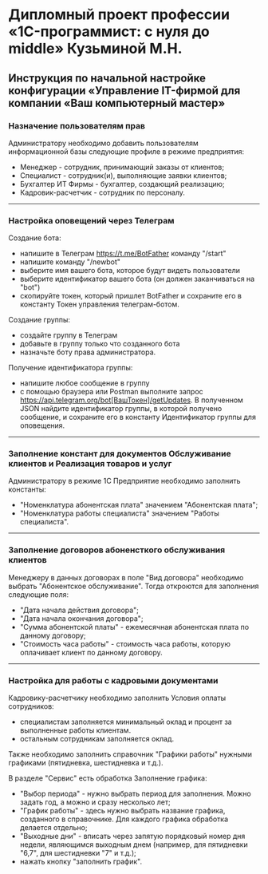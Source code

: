 # Дипломный проект профессии «1C-программист: с нуля до middle» Кузьминой М.Н.

## Инструкция по начальной настройке конфигурации «Управление IT-фирмой для компании «Ваш компьютерный мастер»

### Назначение пользователям прав

Администратору необходимо добавить пользователям информационной базы следующие профиле в режиме предприятия:

- Менеджер - сотрудник, принимающий заказы от клиентов;
- Специалист - сотрудник(и), выполняющие заявки клиентов;
- Бухгалтер ИТ Фирмы - бухгалтер, создающий реализацию;
- Кадровик-расчетчик - сотрудник по персоналу.

------

### Настройка оповещений через Телеграм

Создание бота:
- напишите в Телеграм https://t.me/BotFather команду "/start"
- напишите команду "/newbot"
- выберите имя вашего бота, которое будут видеть пользователи
- выберите идентификатор вашего бота (он должен заканчиваться на "bot")
- скопируйте токен, который пришлет BotFather и сохраните его в константу Токен управления телеграм-ботом.

Создание группы:
- создайте группу в Телеграм
- добавьте в группу только что созданного бота
- назначьте боту права администратора.

Получение идентификатора группы:
- напишите любое сообщение в группу
- с помощью браузера или Postman выполните запрос https://api.telegram.org/bot[ВашТокен]/getUpdates. В полученном JSON найдите идентификатор группы, в которой получено сообщение, и сохраните его в константу Идентификатор группы для оповещения.

------

### Заполнение констант для документов Обслуживание клиентов и Реализация товаров и услуг
Администратору в режиме 1С Предприятие необходимо заполнить константы:
 - "Номенклатура абонентская плата" значением "Абонентская плата";
 - "Номенклатура работы специалиста" значением "Работы специалиста". 

------

### Заполнение договоров абоненсткого обслуживания клиентов

Менеджеру в данных договорах в поле "Вид договора" необходимо выбрать "Абонентское обслуживание".
Тогда откроются для заполнения следующие поля:
- "Дата начала действия договора";
- "Дата начала окончания договора";
- "Сумма абонентской платы" - ежемесячная абонентская плата по данному договору;
- "Стоимость часа работы" - стоимость часа работы, которую оплачивает клиент по данному договору.

------

### Настройка для работы с кадровыми документами

Кадровику-расчетчику необходимо заполнить Условия оплаты сотрудников:

- специалистам заполняется минимальный оклад и процент за выполненные работы клиентам.
- остальным сотрудникам заполняется оклад.

Также необходимо заполнить справочник "Графики работы" нужными графиками (пятидневка, шестидневка и т.д.).

В разделе "Сервис" есть обработка Заполнение графика:
- "Выбор периода" - нужно выбрать период для заполнения. Можно задать год, а можно и сразу несколько лет;
- "График работы" - здесь нужно выбрать название графика, созданного в справочнике. Для каждого графика обработка делается отдельно;
- "Выходные дни" - вписать через запятую порядковый номер дня недели, являющимся выходным днем (например, для пятидневки "6,7", для шестидневки "7" и т.д.);
- нажать кнопку "заполнить график".
